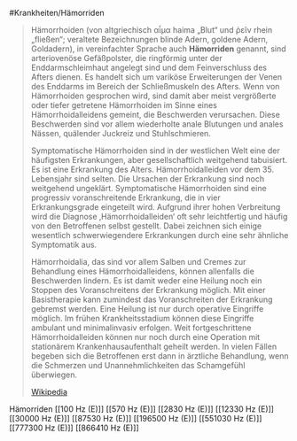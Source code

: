 #Krankheiten/Hämorriden
> Hämorrhoiden (von altgriechisch αἷμα haima „Blut“ und ῥεῖν rhein „fließen“; veraltete Bezeichnungen blinde Adern, goldene Adern, Goldadern), in vereinfachter Sprache auch **Hämorriden** genannt, sind arterio­venöse Gefäßpolster, die ringförmig unter der Enddarmschleimhaut angelegt sind und dem Feinverschluss des Afters dienen. Es handelt sich um variköse Erweiterungen der Venen des Enddarms im Bereich der Schließmuskeln des Afters. Wenn von Hämorrhoiden gesprochen wird, sind damit aber meist vergrößerte oder tiefer getretene Hämorrhoiden im Sinne eines Hämorrhoidalleidens gemeint, die Beschwerden verursachen. Diese Beschwerden sind vor allem wiederholte anale Blutungen und anales Nässen, quälender Juckreiz und Stuhlschmieren.
>
> Symptomatische Hämorrhoiden sind in der westlichen Welt eine der häufigsten Erkrankungen, aber gesellschaftlich weitgehend tabuisiert. Es ist eine Erkrankung des Alters. Hämorrhoidalleiden vor dem 35. Lebensjahr sind selten. Die Ursachen der Erkrankung sind noch weitgehend ungeklärt. Symptomatische Hämorrhoiden sind eine progressiv voranschreitende Erkrankung, die in vier Erkrankungsgrade eingeteilt wird. Aufgrund ihrer hohen Verbreitung wird die Diagnose ‚Hämorrhoidalleiden‘ oft sehr leichtfertig und häufig von den Betroffenen selbst gestellt. Dabei zeichnen sich einige wesentlich schwerwiegendere Erkrankungen durch eine sehr ähnliche Symptomatik aus.
>
> Hämorrhoidalia, das sind vor allem Salben und Cremes zur Behandlung eines Hämorrhoidalleidens, können allenfalls die Beschwerden lindern. Es ist damit weder eine Heilung noch ein Stoppen des Voranschreitens der Erkrankung möglich. Mit einer Basistherapie kann zumindest das Voranschreiten der Erkrankung gebremst werden. Eine Heilung ist nur durch operative Eingriffe möglich. Im frühen Krankheitsstadium können diese Eingriffe ambulant und minimalinvasiv erfolgen. Weit fortgeschrittene Hämorrhoidalleiden können nur noch durch eine Operation mit stationärem Krankenhausaufenthalt geheilt werden. In vielen Fällen begeben sich die Betroffenen erst dann in ärztliche Behandlung, wenn die Schmerzen und Unannehmlichkeiten das Schamgefühl überwiegen.
>
> [Wikipedia](https://de.wikipedia.org/wiki/H%C3%A4morrhoiden)

Hämorriden
[[100 Hz (E)]]
[[570 Hz (E)]]
[[2830 Hz (E)]]
[[12330 Hz (E)]]
[[30000 Hz (E)]]
[[87530 Hz (E)]]
[[196500 Hz (E)]]
[[551030 Hz (E)]]
[[777300 Hz (E)]]
[[866410 Hz (E)]]
